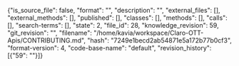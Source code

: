 {"is_source_file": false, "format": "", "description": "", "external_files": [], "external_methods": [], "published": [], "classes": [], "methods": [], "calls": [], "search-terms": [], "state": 2, "file_id": 28, "knowledge_revision": 59, "git_revision": "", "filename": "/home/kavia/workspace/Claro-OTT-Apis/CONTRIBUTING.md", "hash": "7249e1becd2ab54871e5a172b77b0cf3", "format-version": 4, "code-base-name": "default", "revision_history": [{"59": ""}]}